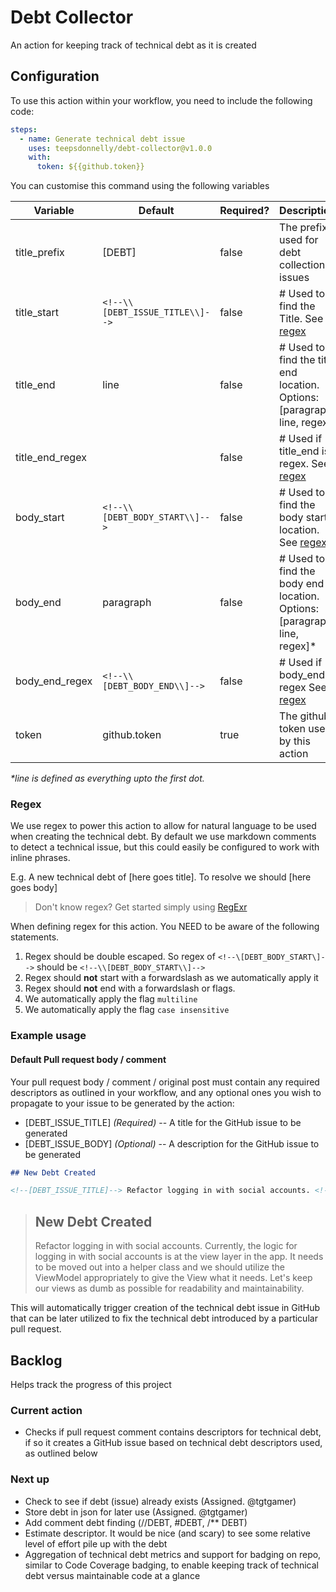 # Debt Collector

An action for keeping track of technical debt as it is created

## Configuration

To use this action within your workflow, you need to include the following code:

```yml
steps:
  - name: Generate technical debt issue
    uses: teepsdonnelly/debt-collector@v1.0.0
    with:
      token: ${{github.token}}
```

You can customise this command using the following variables

| Variable        | Default                         | Required? | Description                                                               |
| --------------- | ------------------------------- | --------- | ------------------------------------------------------------------------- |
| title_prefix    | [DEBT]                          | false     | The prefix used for debt collection issues                                |
| title_start     | `<!--\\[DEBT_ISSUE_TITLE\\]-->` | false     | # Used to find the Title. See [regex](#regex)                             |
| title_end       | line                            | false     | # Used to find the title end location. Options: [paragraph, line, regex]  |
| title_end_regex |                                 | false     | # Used if title_end is regex. See [regex](#regex)                         |
| body_start      | `<!--\\[DEBT_BODY_START\\]-->`  | false     | # Used to find the body start location. See [regex](#regex)               |
| body_end        | paragraph                       | false     | # Used to find the body end location. Options: [paragraph, line, regex]\* |
| body_end_regex  | `<!--\\[DEBT_BODY_END\\]-->`    | false     | # Used if body_end is regex See [regex](#regex)                           |
| token           | github.token                    | true      | The github token used by this action                                      |

_\*line is defined as everything upto the first dot._

### Regex

We use regex to power this action to allow for natural language to be used when creating the technical debt. By default we use markdown comments to detect a technical issue, but this could easily be configured to work with inline phrases.

E.g. A new technical debt of [here goes title]. To resolve we should [here goes body]

> Don't know regex? Get started simply using [RegExr](https://regexr.com/)

When defining regex for this action. You NEED to be aware of the following statements.

1. Regex should be double escaped. So regex of `<!--\[DEBT_BODY_START\]-->` should be `<!--\\[DEBT_BODY_START\\]-->`
2. Regex should **not** start with a forwardslash as we automatically apply it
3. Regex should **not** end with a forwardslash or flags.
4. We automatically apply the flag `multiline`
5. We automatically apply the flag `case insensitive`

### Example usage

#### Default Pull request body / comment

Your pull request body / comment / original post must contain any required descriptors as outlined in your workflow, and any optional ones you wish to propagate to your issue to be generated by the action:

- [DEBT_ISSUE_TITLE] _(Required)_ -- A title for the GitHub issue to be generated
- [DEBT_ISSUE_BODY] _(Optional)_ -- A description for the GitHub issue to be generated

```md
## New Debt Created

<!--[DEBT_ISSUE_TITLE]--> Refactor logging in with social accounts. <!--[DEBT_ISSUE_BODY] --> Currently, the logic for logging in with social accounts is at the view layer in the app. It needs to be moved out into a helper class and we should utilize the ViewModel appropriately to give the View what it needs. Let's keep our views as dumb as possible for readability and maintainability.
```

> ## New Debt Created
>
> <!--[DEBT_ISSUE_TITLE]--> Refactor logging in with social accounts. <!--[DEBT_ISSUE_BODY] --> Currently, the logic for logging in with social accounts is at the view layer in the app. It needs to be moved out into a helper class and we should utilize the ViewModel appropriately to give the View what it needs. Let's keep our views as dumb as possible for readability and maintainability.

This will automatically trigger creation of the technical debt issue in GitHub that can be later utilized to fix the technical debt introduced by a particular pull request.

## Backlog

Helps track the progress of this project

### Current action

- Checks if pull request comment contains descriptors for technical debt, if so it creates a GitHub issue based on technical debt descriptors used, as outlined below

### Next up

- Check to see if debt (issue) already exists (Assigned. @tgtgamer)
- Store debt in json for later use (Assigned. @tgtgamer)
- Add comment debt finding (//DEBT, #DEBT, /\*\* DEBT)
- Estimate descriptor. It would be nice (and scary) to see some relative level of effort pile up with the debt
- Aggregation of technical debt metrics and support for badging on repo, similar to Code Coverage badging, to enable keeping track of technical debt versus maintainable code at a glance
